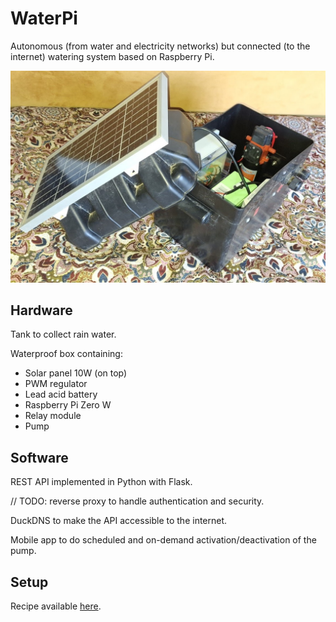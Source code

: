 # WaterPi

Autonomous (from water and electricity networks) but connected (to the internet) watering system based on Raspberry Pi.

![WaterPi box](waterpi.jpg)

## Hardware

Tank to collect rain water.

Waterproof box containing:
- Solar panel 10W (on top)
- PWM regulator
- Lead acid battery
- Raspberry Pi Zero W
- Relay module
- Pump

## Software

REST API implemented in Python with Flask.

// TODO: reverse proxy to handle authentication and security.

DuckDNS to make the API accessible to the internet.

Mobile app to do scheduled and on-demand activation/deactivation of the pump.

## Setup

Recipe available [here](Recipe).
